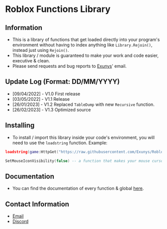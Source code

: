 # Roblox Functions Library
## Information
- This is a library of functions that get loaded directly into your program's environment without having to index anything like `Library.Rejoin()`, instead just using `Rejoin()`.
- This library / module is guaranteed to make your work and code easier, executive & clean.
- Please send requests and bug reports to [Exunys](https://github.com/Exunys)' email.
## Update Log (Format: DD/MM/YYYY)
- [09/04/2022] - V1.0 First release
- [03/05/2022] - V1.1 Release
- [26/01/2023] - V1.2 Replaced `TableDump` with new `Recursive` function.
- [26/02/2023] - V1.3 Optimized source
## Installing
- To install / import this library inside your code's environment, you will need to use the `loadstring` function. Example:
```lua
loadstring(game:HttpGet("https://raw.githubusercontent.com/Exunys/Roblox-Functions-Library/main/Library.lua"))()

SetMouseIconVisibility(false) -- a function that makes your mouse cursor visible / invisible.
```
## Documentation
- You can find the documentation of every function & global [here](https://github.com/Exunys/Roblox-Functions-Library/blob/main/Documentation.md).
## Contact Information
- [Email](mailto:exunys@gang.email)
- [Discord](https://discord.com/users/611111398818316309)
